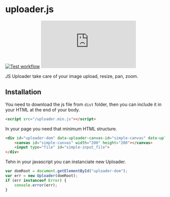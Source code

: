 # uploader.js

[![Test workflow](https://img.shields.io/github/actions/workflow/status/rancoud/uploader.js/test.yml?branch=main)](https://github.com/rancoud/uploader.js/actions/workflows/test.yml)
[![Codecov](https://img.shields.io/codecov/c/github/rancoud/uploader.js?logo=codecov)](https://codecov.io/gh/rancoud/uploader.js)

JS Uploader take care of your image upload, resize, pan, zoom.

## Installation
You need to download the js file from `dist` folder, then you can include it in your HTML at the end of your body.
```html
<script src="/uploader.min.js"></script>
```
In your page you need that minimum HTML structure.
```html
<div id="uploader-dom" data-uploader-canvas-id="simple-canvas" data-uploader-input_file-id="simple-input_file">
    <canvas id="simple-canvas" width="200" height="200"></canvas>
    <input type="file" id="simple-input_file">
</div>
```
Tehn in your javascript you can instanciate new Uploader.
```js
var domRoot = document.getElementById("uploader-dom");
var err = new Uploader(domRoot);
if (err instanceof Error) {
    console.error(err);
}
```
